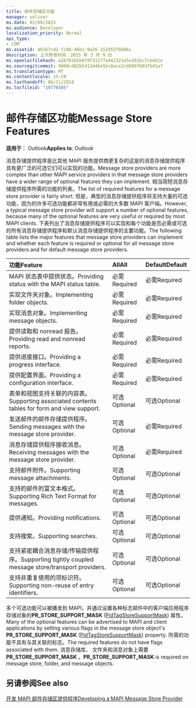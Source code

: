 ```yaml
---
title: 邮件存储区功能
manager: soliver
ms.date: 03/09/2015
ms.audience: Developer
localization_priority: Normal
api_type:
- COM
ms.assetid: d9167cd2-fc88-46b1-9a26-151955fb606c
description: 上次修改时间：2015 年 3 月 9 日
ms.openlocfilehash: a26701b5b0f9f31277a442321e5e3016cfcb4d1e
ms.sourcegitcommit: 9d60cd82b5413446e5bc8ace2cd689f683fb41a7
ms.translationtype: MT
ms.contentlocale: zh-CN
ms.lasthandoff: 06/11/2018
ms.locfileid: "19776505"
---
```

# <a name="message-store-features"></a><span data-ttu-id="2fe1a-103">邮件存储区功能</span><span class="sxs-lookup"><span data-stu-id="2fe1a-103">Message Store Features</span></span>

  
  
<span data-ttu-id="2fe1a-104">**适用于**： Outlook</span><span class="sxs-lookup"><span data-stu-id="2fe1a-104">**Applies to**: Outlook</span></span> 
  
<span data-ttu-id="2fe1a-105">消息存储提供程序是比其他 MAPI 服务提供商更复杂的这是的消息存储提供程序具有更广泛的可选它们可以实现的功能。</span><span class="sxs-lookup"><span data-stu-id="2fe1a-105">Message store providers are more complex than other MAPI service providers in that message store providers have a wider range of optional features they can implement.</span></span> <span data-ttu-id="2fe1a-106">相当简短消息存储提供程序所需的功能的列表。</span><span class="sxs-lookup"><span data-stu-id="2fe1a-106">The list of required features for a message store provider is fairly short.</span></span> <span data-ttu-id="2fe1a-107">但是，典型的消息存储提供程序将支持大量的可选功能，因为的许多可选功能都非常有用或必需的大多数 MAPI 客户端。</span><span class="sxs-lookup"><span data-stu-id="2fe1a-107">However, a typical message store provider will support a number of optional features, because many of the optional features are very useful or required by most MAPI clients.</span></span> <span data-ttu-id="2fe1a-108">下表列出了消息存储提供程序可以实现和每个功能是否必需或可选的所有消息存储提供程序和默认消息存储提供程序的主要功能。</span><span class="sxs-lookup"><span data-stu-id="2fe1a-108">The following table lists the major features that message store providers can implement and whether each feature is required or optional for all message store providers and for default message store providers.</span></span>
  
|<span data-ttu-id="2fe1a-109">**功能**</span><span class="sxs-lookup"><span data-stu-id="2fe1a-109">**Feature**</span></span>|<span data-ttu-id="2fe1a-110">**All**</span><span class="sxs-lookup"><span data-stu-id="2fe1a-110">**All**</span></span>|<span data-ttu-id="2fe1a-111">**Default**</span><span class="sxs-lookup"><span data-stu-id="2fe1a-111">**Default**</span></span>|
|:-----|:-----|:-----|
|<span data-ttu-id="2fe1a-112">MAPI 状态表中提供状态。</span><span class="sxs-lookup"><span data-stu-id="2fe1a-112">Providing status with the MAPI status table.</span></span>  <br/> |<span data-ttu-id="2fe1a-113">必需</span><span class="sxs-lookup"><span data-stu-id="2fe1a-113">Required</span></span>  <br/> |<span data-ttu-id="2fe1a-114">必需</span><span class="sxs-lookup"><span data-stu-id="2fe1a-114">Required</span></span>  <br/> |
|<span data-ttu-id="2fe1a-115">实现文件夹对象。</span><span class="sxs-lookup"><span data-stu-id="2fe1a-115">Implementing folder objects.</span></span>  <br/> |<span data-ttu-id="2fe1a-116">必需</span><span class="sxs-lookup"><span data-stu-id="2fe1a-116">Required</span></span>  <br/> |<span data-ttu-id="2fe1a-117">必需</span><span class="sxs-lookup"><span data-stu-id="2fe1a-117">Required</span></span>  <br/> |
|<span data-ttu-id="2fe1a-118">实现消息对象。</span><span class="sxs-lookup"><span data-stu-id="2fe1a-118">Implementing message objects.</span></span>  <br/> |<span data-ttu-id="2fe1a-119">必需</span><span class="sxs-lookup"><span data-stu-id="2fe1a-119">Required</span></span>  <br/> |<span data-ttu-id="2fe1a-120">必需</span><span class="sxs-lookup"><span data-stu-id="2fe1a-120">Required</span></span>  <br/> |
|<span data-ttu-id="2fe1a-121">提供读取和 nonread 报告。</span><span class="sxs-lookup"><span data-stu-id="2fe1a-121">Providing read and nonread reports.</span></span>  <br/> |<span data-ttu-id="2fe1a-122">必需</span><span class="sxs-lookup"><span data-stu-id="2fe1a-122">Required</span></span>  <br/> |<span data-ttu-id="2fe1a-123">必需</span><span class="sxs-lookup"><span data-stu-id="2fe1a-123">Required</span></span>  <br/> |
|<span data-ttu-id="2fe1a-124">提供进度接口。</span><span class="sxs-lookup"><span data-stu-id="2fe1a-124">Providing a progress interface.</span></span>  <br/> |<span data-ttu-id="2fe1a-125">必需</span><span class="sxs-lookup"><span data-stu-id="2fe1a-125">Required</span></span>  <br/> |<span data-ttu-id="2fe1a-126">必需</span><span class="sxs-lookup"><span data-stu-id="2fe1a-126">Required</span></span>  <br/> |
|<span data-ttu-id="2fe1a-127">提供配置界面。</span><span class="sxs-lookup"><span data-stu-id="2fe1a-127">Providing a configuration interface.</span></span>  <br/> |<span data-ttu-id="2fe1a-128">必需</span><span class="sxs-lookup"><span data-stu-id="2fe1a-128">Required</span></span>  <br/> |<span data-ttu-id="2fe1a-129">必需</span><span class="sxs-lookup"><span data-stu-id="2fe1a-129">Required</span></span>  <br/> |
|<span data-ttu-id="2fe1a-130">表单和视图支持关联的内容表。</span><span class="sxs-lookup"><span data-stu-id="2fe1a-130">Supporting associated contents tables for form and view support.</span></span>  <br/> |<span data-ttu-id="2fe1a-131">可选</span><span class="sxs-lookup"><span data-stu-id="2fe1a-131">Optional</span></span>  <br/> |<span data-ttu-id="2fe1a-132">可选</span><span class="sxs-lookup"><span data-stu-id="2fe1a-132">Optional</span></span>  <br/> |
|<span data-ttu-id="2fe1a-133">发送邮件的邮件存储提供程序。</span><span class="sxs-lookup"><span data-stu-id="2fe1a-133">Sending messages with the message store provider.</span></span>  <br/> |<span data-ttu-id="2fe1a-134">可选</span><span class="sxs-lookup"><span data-stu-id="2fe1a-134">Optional</span></span>  <br/> |<span data-ttu-id="2fe1a-135">必需</span><span class="sxs-lookup"><span data-stu-id="2fe1a-135">Required</span></span>  <br/> |
|<span data-ttu-id="2fe1a-136">消息存储提供程序接收消息。</span><span class="sxs-lookup"><span data-stu-id="2fe1a-136">Receiving messages with the message store provider.</span></span>  <br/> |<span data-ttu-id="2fe1a-137">可选</span><span class="sxs-lookup"><span data-stu-id="2fe1a-137">Optional</span></span>  <br/> |<span data-ttu-id="2fe1a-138">必需</span><span class="sxs-lookup"><span data-stu-id="2fe1a-138">Required</span></span>  <br/> |
|<span data-ttu-id="2fe1a-139">支持邮件附件。</span><span class="sxs-lookup"><span data-stu-id="2fe1a-139">Supporting message attachments.</span></span>  <br/> |<span data-ttu-id="2fe1a-140">可选</span><span class="sxs-lookup"><span data-stu-id="2fe1a-140">Optional</span></span>  <br/> |<span data-ttu-id="2fe1a-141">可选</span><span class="sxs-lookup"><span data-stu-id="2fe1a-141">Optional</span></span>  <br/> |
|<span data-ttu-id="2fe1a-142">支持的邮件的富文本格式。</span><span class="sxs-lookup"><span data-stu-id="2fe1a-142">Supporting Rich Text Format for messages.</span></span>  <br/> |<span data-ttu-id="2fe1a-143">可选</span><span class="sxs-lookup"><span data-stu-id="2fe1a-143">Optional</span></span>  <br/> |<span data-ttu-id="2fe1a-144">可选</span><span class="sxs-lookup"><span data-stu-id="2fe1a-144">Optional</span></span>  <br/> |
|<span data-ttu-id="2fe1a-145">提供通知。</span><span class="sxs-lookup"><span data-stu-id="2fe1a-145">Providing notifications.</span></span>  <br/> |<span data-ttu-id="2fe1a-146">可选</span><span class="sxs-lookup"><span data-stu-id="2fe1a-146">Optional</span></span>  <br/> |<span data-ttu-id="2fe1a-147">可选</span><span class="sxs-lookup"><span data-stu-id="2fe1a-147">Optional</span></span>  <br/> |
|<span data-ttu-id="2fe1a-148">支持搜索。</span><span class="sxs-lookup"><span data-stu-id="2fe1a-148">Supporting searches.</span></span>  <br/> |<span data-ttu-id="2fe1a-149">可选</span><span class="sxs-lookup"><span data-stu-id="2fe1a-149">Optional</span></span>  <br/> |<span data-ttu-id="2fe1a-150">可选</span><span class="sxs-lookup"><span data-stu-id="2fe1a-150">Optional</span></span>  <br/> |
|<span data-ttu-id="2fe1a-151">支持紧密耦合消息存储/传输提供程序。</span><span class="sxs-lookup"><span data-stu-id="2fe1a-151">Supporting tightly coupled message store/transport providers.</span></span>  <br/> |<span data-ttu-id="2fe1a-152">可选</span><span class="sxs-lookup"><span data-stu-id="2fe1a-152">Optional</span></span>  <br/> |<span data-ttu-id="2fe1a-153">可选</span><span class="sxs-lookup"><span data-stu-id="2fe1a-153">Optional</span></span>  <br/> |
|<span data-ttu-id="2fe1a-154">支持非重复使用的项标识符。</span><span class="sxs-lookup"><span data-stu-id="2fe1a-154">Supporting non-reuse of entry identifiers.</span></span>  <br/> |<span data-ttu-id="2fe1a-155">可选</span><span class="sxs-lookup"><span data-stu-id="2fe1a-155">Optional</span></span>  <br/> |<span data-ttu-id="2fe1a-156">可选</span><span class="sxs-lookup"><span data-stu-id="2fe1a-156">Optional</span></span>  <br/> |
   
<span data-ttu-id="2fe1a-157">多个可选功能可以被播发到 MAPI，并通过设置各种标志邮件中的客户端应用程序存储对象的**PR_STORE_SUPPORT_MASK** ([PidTagStoreSupportMask](pidtagstoresupportmask-canonical-property.md)) 属性。</span><span class="sxs-lookup"><span data-stu-id="2fe1a-157">Many of the optional features can be advertised to MAPI and client applications by setting various flags in the message store object's **PR_STORE_SUPPORT_MASK** ([PidTagStoreSupportMask](pidtagstoresupportmask-canonical-property.md)) property.</span></span> <span data-ttu-id="2fe1a-158">所需的功能不具有与其关联的标志。</span><span class="sxs-lookup"><span data-stu-id="2fe1a-158">The required features do not have flags associated with them.</span></span> <span data-ttu-id="2fe1a-159">消息存储库、 文件夹和消息对象上需要**PR_STORE_SUPPORT_MASK** 。</span><span class="sxs-lookup"><span data-stu-id="2fe1a-159">**PR_STORE_SUPPORT_MASK** is required on message store, folder, and message objects.</span></span> 
  
## <a name="see-also"></a><span data-ttu-id="2fe1a-160">另请参阅</span><span class="sxs-lookup"><span data-stu-id="2fe1a-160">See also</span></span>



[<span data-ttu-id="2fe1a-161">开发 MAPI 邮件存储区提供程序</span><span class="sxs-lookup"><span data-stu-id="2fe1a-161">Developing a MAPI Message Store Provider</span></span>](developing-a-mapi-message-store-provider.md)

